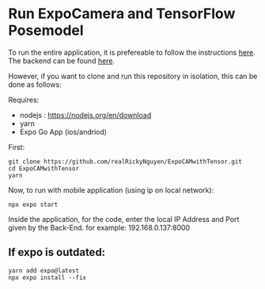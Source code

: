 # Run ExpoCamera and TensorFlow Posemodel
To run the entire application, it is prefereable to follow the instructions [here](https://github.com/SIXRIP7ER/connectedHealthApp).
The backend can be found [here](https://github.com/nick-maiden/connectedhealth).

However, if you want to clone and run this repository in isolation, this can be done as follows:

Requires:
- nodejs : https://nodejs.org/en/download
- yarn
- Expo Go App (ios/andriod)  

First:
```
git clone https://github.com/realRickyNguyen/ExpoCAMwithTensor.git
cd ExpoCAMwithTensor
yarn
```

Now, to run with mobile application (using ip on local network):
```
npx expo start
```

Inside the application, for the code, enter the local IP Address and Port given by the Back-End.
for example: 192.168.0.137:8000

## If expo is outdated:
```
yarn add expo@latest
npx expo install --fix
```
